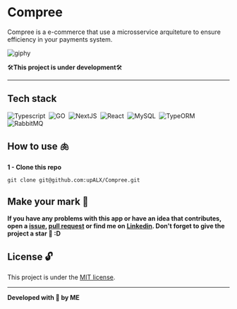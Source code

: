 # Compree
Compree is a e-commerce that use a microsservice arquiteture to ensure efficiency in your payments system.

![giphy](https://github.com/upALX/All-Assets/blob/main/muppet-work.webp)

🛠️**This project is under development**🛠️

---

## Tech stack
![Typescript](https://img.shields.io/badge/-Typescript-05122A?style=flat&logo=typescript)&nbsp;
![GO](https://img.shields.io/badge/-GO-05122A?style=flat&logo=GO)&nbsp;
![NextJS](https://img.shields.io/badge/-NextJS-05122A?style=flat&logo=Next.js)&nbsp;
![React](https://img.shields.io/badge/-React-05122A?style=flat&logo=react)&nbsp;
![MySQL](https://img.shields.io/badge/-MySQL-05122A?style=flat&logo=MySQL)&nbsp;
![TypeORM](https://img.shields.io/badge/-TypeORM-05122A?style=flat&logo=typeform)&nbsp;
![RabbitMQ](https://img.shields.io/badge/-RabbitMQ-05122A?style=flat&logo=rabbitmq)&nbsp;


## How to use 🫁

**1 - Clone this repo**
```
git clone git@github.com:upALX/Compree.git
```

## Make your mark :triangular_flag_on_post:      

**If you have any problems with this app or have an idea that contributes, open a [issue](https://github.com/upALX/Compree/issues), [pull request](https://github.com/upALX/Compree/pulls) or find me on [Linkedin](https://www.linkedin.com/in/alxinc/). Don't forget to give the project a star 🌟 :D**

## License :unlock:

This project is under the [MIT license](https://github.com/upALX/Compree/blob/main/LICENSE).

---

**Developed with 💜 by ME**
